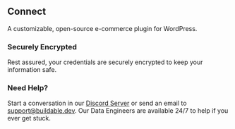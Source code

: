 ## Connect 

A customizable, open-source e-commerce plugin for WordPress.

### Securely Encrypted

Rest assured, your credentials are securely encrypted to keep your information safe.

### Need Help?

Start a conversation in our [Discord Server](https://discord.com/invite/47AJ42Wzys) or send an email to [support@buildable.dev](mailto:https://discord.com/invite/47AJ42Wzys). Our Data Engineers are available 24/7 to help if you ever get stuck.